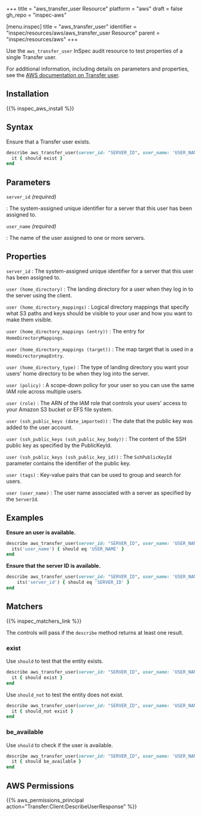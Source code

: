 +++
title = "aws_transfer_user Resource"
platform = "aws"
draft = false
gh_repo = "inspec-aws"

[menu.inspec]
title = "aws_transfer_user"
identifier = "inspec/resources/aws/aws_transfer_user Resource"
parent = "inspec/resources/aws"
+++

Use the `aws_transfer_user` InSpec audit resource to test properties of a single Transfer user.

For additional information, including details on parameters and properties, see the [AWS documentation on Transfer user](https://docs.aws.amazon.com/AWSCloudFormation/latest/UserGuide/aws-resource-transfer-user.html).

## Installation

{{% inspec_aws_install %}}

## Syntax

Ensure that a Transfer user exists.

```ruby
describe aws_transfer_user(server_id: "SERVER_ID", user_name: 'USER_NAME') do
  it { should exist }
end
```

## Parameters

`server_id` _(required)_

: The system-assigned unique identifier for a server that this user has been assigned to.

`user_name` _(required)_

: The name of the user assigned to one or more servers.

## Properties

`server_id`
: The system-assigned unique identifier for a server that this user has been assigned to.

`user (home_directory)`
: The landing directory for a user when they log in to the server using the client.

`user (home_directory_mappings)`
: Logical directory mappings that specify what S3 paths and keys should be visible to your user and how you want to make them visible.

`user (home_directory_mappings (entry))`
: The entry for `HomeDirectoryMappings`.

`user (home_directory_mappings (target))`
: The map target that is used in a `HomeDirectorymapEntry`.

`user (home_directory_type)`
: The type of landing directory you want your users' home directory to be when they log into the server.

`user (policy)`
: A scope-down policy for your user so you can use the same IAM role across multiple users.

`user (role)`
: The ARN of the IAM role that controls your users' access to your Amazon S3 bucket or EFS file system.

`user (ssh_public_keys (date_imported))`
: The date that the public key was added to the user account.

`user (ssh_public_keys (ssh_public_key_body))`
: The content of the SSH public key as specified by the PublicKeyId.

`user (ssh_public_keys (ssh_public_key_id))`
: The `SshPublicKeyId` parameter contains the identifier of the public key.

`user (tags)`
: Key-value pairs that can be used to group and search for users.

`user (user_name)`
: The user name associated with a server as specified by the `ServerId`.

## Examples

**Ensure an user is available.**

```ruby
describe aws_transfer_user(server_id: "SERVER_ID", user_name: 'USER_NAME') do
  its('user_name') { should eq 'USER_NAME' }
end
```

**Ensure that the server ID is available.**

```ruby
describe aws_transfer_user(server_id: "SERVER_ID", user_name: 'USER_NAME') do
    its('server_id') { should eq 'SERVER_ID' }
end
```

## Matchers

{{% inspec_matchers_link %}}

The controls will pass if the `describe` method returns at least one result.

### exist

Use `should` to test that the entity exists.

```ruby
describe aws_transfer_user(server_id: "SERVER_ID", user_name: 'USER_NAME') do
  it { should exist }
end
```

Use `should_not` to test the entity does not exist.

```ruby
describe aws_transfer_user(server_id: "SERVER_ID", user_name: 'USER_NAME') do
  it { should_not exist }
end
```

### be_available

Use `should` to check if the user is available.

```ruby
describe aws_transfer_user(server_id: "SERVER_ID", user_name: 'USER_NAME') do
  it { should be_available }
end
```

## AWS Permissions

{{% aws_permissions_principal action="Transfer:Client:DescribeUserResponse" %}}
